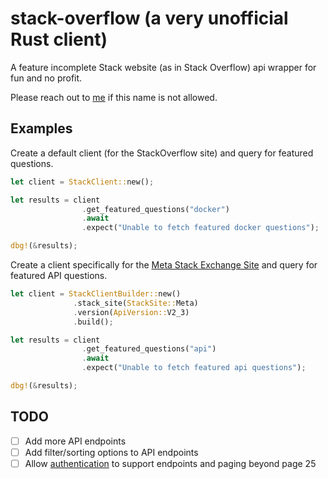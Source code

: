 # stack-overflow (a very unofficial Rust client)

A feature incomplete Stack website (as in Stack Overflow) api wrapper for fun and no profit.

Please reach out to [me](mailto:loge_fibrils0l@icloud.com) if this name is not allowed. 

## Examples

Create a default client (for the StackOverflow site) and query for featured questions.

```rust
let client = StackClient::new();

let results = client
                .get_featured_questions("docker")
                .await
                .expect("Unable to fetch featured docker questions");

dbg!(&results);
```

Create a client specifically for the [Meta Stack Exchange Site](https://meta.stackexchange.com) and query for featured API questions.

```rust
let client = StackClientBuilder::new()
              .stack_site(StackSite::Meta)
              .version(ApiVersion::V2_3)
              .build();

let results = client
                .get_featured_questions("api")
                .await
                .expect("Unable to fetch featured api questions");

dbg!(&results);
```

## TODO

- [ ] Add more API endpoints
- [ ] Add filter/sorting options to API endpoints
- [ ] Allow [authentication](https://api.stackexchange.com/docs/authentication) to support endpoints and paging beyond page 25
